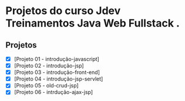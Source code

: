 Projetos do curso Jdev Treinamentos Java Web Fullstack .
=================
## Projetos
- [x] [Projeto 01 - introdução-javascript]
- [x] [Projeto 02 - introdução-jsp]
- [x] [Projeto 03 - introdução-front-end]
- [x] [Projeto 04 - introdução-jsp-servlet]
- [x] [Projeto 05 - old-crud-jsp]
- [x] [Projeto 06 - intrdução-ajax-jsp]
